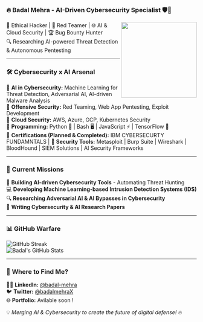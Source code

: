 ### 🔥 Badal Mehra - AI-Driven Cybersecurity Specialist 🛡️🤖   

<img src="https://github.com/badal-mehra.png" width="200" align="right" />

👾 Ethical Hacker | 🚀 Red Teamer | 🌐 AI & Cloud Security | 🏆 Bug Bounty Hunter  
🔍 Researching AI-powered Threat Detection & Autonomous Pentesting 

---

### 🛠️ **Cybersecurity x AI Arsenal**

🔹 **AI in Cybersecurity:** Machine Learning for Threat Detection, Adversarial AI, AI-driven Malware Analysis  
🔹 **Offensive Security:** Red Teaming, Web App Pentesting, Exploit Development  
🔹 **Cloud Security:** AWS, Azure, GCP, Kubernetes Security  
🔹 **Programming:** Python 🐍 | Bash 🖥️ | JavaScript ⚡ | TensorFlow 🤖  
🔹 **Certifications (Planned & Completed):** IBM CYBERSECURTY FUNDAMNTALS | 
🔹 **Security Tools:** Metasploit | Burp Suite | Wireshark | BloodHound | SIEM Solutions | AI Security Frameworks  

---

### 🎯 **Current Missions**

🚀 **Building AI-driven Cybersecurity Tools** - Automating Threat Hunting  
💻 **Developing Machine Learning-based Intrusion Detection Systems (IDS)**  
🔍 **Researching Adversarial AI & AI Bypasses in Cybersecurity**  
📖 **Writing Cybersecurity & AI Research Papers**  

---

### 📊 **GitHub Warfare**

![GitHub Streak](https://github-readme-streak-stats.herokuapp.com/?user=badal-mehra&theme=radical)  
![Badal's GitHub Stats](https://github-readme-stats.vercel.app/api?username=badal-mehra&show_icons=true&theme=radical)

---

### 🔗 **Where to Find Me?**

👨‍💻 **LinkedIn:** [@badal-mehra](https://linkedin.com/in/badal-mehra)  
🐦 **Twitter:** [@badalmehraX](https://twitter.com/badalmehraX)  
🌐 **Portfolio:** Avilable soon !


💡 *Merging AI & Cybersecurity to create the future of digital defense!* 🔥

